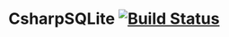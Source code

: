 # CsharpSQLite [![Build Status](https://travis-ci.org/CsharpDatabase/CsharpSQLite.png?branch=master)](https://travis-ci.org/CsharpDatabase/CsharpSQLite)
